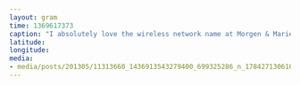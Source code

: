 ```yaml
---
layout: gram
time: 1369617373
caption: "I absolutely love the wireless network name at Morgen & Marie's. Can you guess the password?"
latitude: 
longitude: 
media:
- media/posts/201305/11313660_1436913543279400_699325286_n_17842713061000351.jpg
---
```

